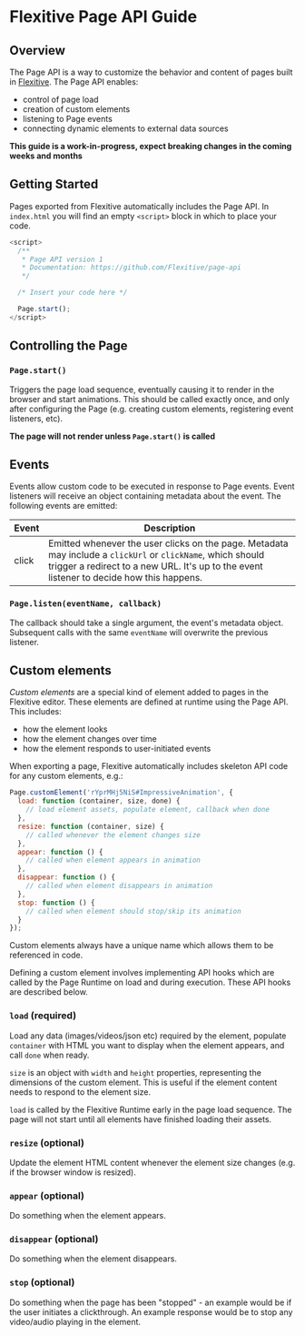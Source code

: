 # Flexitive Page API Guide

## Overview
The Page API is a way to customize the behavior and content of pages built in [Flexitive](https://flexitive.com). The Page API enables:

* control of page load
* creation of custom elements
* listening to Page events
* connecting dynamic elements to external data sources

**This guide is a work-in-progress, expect breaking changes in the coming weeks and months**

## Getting Started
Pages exported from Flexitive automatically includes the Page API. In `index.html` you will find an empty `<script>` block in which to place your code.

```javascript
<script>
  /**
   * Page API version 1
   * Documentation: https://github.com/Flexitive/page-api
   */

  /* Insert your code here */

  Page.start();
</script>
```

## Controlling the Page

### `Page.start()`
Triggers the page load sequence, eventually causing it to render in the browser and start animations. This should be called exactly once, and only after configuring the Page (e.g. creating custom elements, registering event listeners, etc).

**The page will not render unless `Page.start()` is called**

## Events
Events allow custom code to be executed in response to Page events. Event listeners will receive an object containing metadata about the event. The following events are emitted:

| Event | Description |
| --- | --- |
| click | Emitted whenever the user clicks on the page. Metadata may include a `clickUrl` or `clickName`, which should trigger a redirect to a new URL. It's up to the event listener to decide how this happens. |

### `Page.listen(eventName, callback)`
The callback should take a single argument, the event's metadata object. Subsequent calls with the same `eventName` will overwrite the previous listener.

## Custom elements
*Custom elements* are a special kind of element added to pages in the Flexitive editor. These elements are defined at runtime using the Page API. This includes:

* how the element looks
* how the element changes over time
* how the element responds to user-initiated events

When exporting a page, Flexitive automatically includes skeleton API code for any custom elements, e.g.:

```javascript
Page.customElement('rYprMHj5NiS#ImpressiveAnimation', {
  load: function (container, size, done) {
    // load element assets, populate element, callback when done
  },
  resize: function (container, size) {
    // called whenever the element changes size
  },
  appear: function () {
    // called when element appears in animation
  },
  disappear: function () {
    // called when element disappears in animation
  },
  stop: function () {
    // called when element should stop/skip its animation
  }
});
```

Custom elements always have a unique name which allows them to be referenced in code.

Defining a custom element involves implementing API hooks which are called by the Page Runtime on load and during execution. These API hooks are described below.

### `load` (required)
Load any data (images/videos/json etc) required by the element, populate `container` with HTML you want to display when the element appears, and call `done` when ready.

`size` is an object with `width` and `height` properties, representing the dimensions of the custom element. This is useful if the element content needs to respond to the element size.

`load` is called by the Flexitive Runtime early in the page load sequence. The page will not start until all elements have finished loading their assets.

### `resize` (optional)
Update the element HTML content whenever the element size changes (e.g. if the browser window is resized).

### `appear` (optional)
Do something when the element appears.

### `disappear` (optional)
Do something when the element disappears.

### `stop` (optional)
Do something when the page has been "stopped" - an example would be if the user initiates a clickthrough. An example response would be to stop any video/audio playing in the element.

